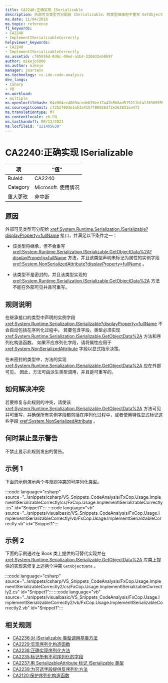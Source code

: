 ```yaml
---
title: CA2240:正确实现 ISerializable
description: 外部可见类型可分配给 ISerializable，而类型继承但不重写 GetObjectData，并且该类型声明未标记为 System.nonserializedattribute 特性的实例字段;或者，该类型不是密封的，并且该类型实现的 GetObjectData 方法不能在外部可见且不可重写。
ms.date: 11/04/2016
ms.topic: reference
f1_keywords:
- CA2240
- ImplementISerializableCorrectly
helpviewer_keywords:
- CA2240
- ImplementISerializableCorrectly
ms.assetid: cf05936d-0d6c-49ed-a1b4-220032e50b97
author: mikejo5000
ms.author: mikejo
manager: jmartens
ms.technology: vs-ide-code-analysis
dev_langs:
- CSharp
- VB
ms.workload:
- multiple
ms.openlocfilehash: 64e064ce4869acedeb76ee17a42b5b8ad515211bfa1f63099550752e6a4fcbb9
ms.sourcegitcommit: c72b2f603e1eb3a4157f00926df2e263831ea472
ms.translationtype: MT
ms.contentlocale: zh-CN
ms.lasthandoff: 08/12/2021
ms.locfileid: "121405638"
---
```

# <a name="ca2240-implement-iserializable-correctly"></a>CA2240:正确实现 ISerializable

|项|“值”|
|-|-|
|RuleId|CA2240|
|Category|Microsoft. 使用情况|
|重大更改|非中断|

## <a name="cause"></a>原因

外部可见类型可分配给 <xref:System.Runtime.Serialization.ISerializable?displayProperty=fullName> 接口，并满足以下条件之一：

- 该类型将继承，但不会重写 <xref:System.Runtime.Serialization.ISerializable.GetObjectData%2A?displayProperty=fullName> 方法，并且该类型声明未标记为属性的实例字段 <xref:System.NonSerializedAttribute?displayProperty=fullName> 。

- 该类型不是密封的，并且该类型实现的 <xref:System.Runtime.Serialization.ISerializable.GetObjectData%2A> 方法不能在外部可见并且可重写。

## <a name="rule-description"></a>规则说明
在继承接口的类型中声明的实例字段 <xref:System.Runtime.Serialization.ISerializable?displayProperty=fullName> 不会自动包括在序列化过程中。 若要包含字段，类型必须实现 <xref:System.Runtime.Serialization.ISerializable.GetObjectData%2A> 方法和序列化构造函数。 如果不应序列化字段，请将属性应用于 <xref:System.NonSerializedAttribute> 字段以显式指示决策。

在未密封的类型中，方法的实现 <xref:System.Runtime.Serialization.ISerializable.GetObjectData%2A> 应在外部可见。 因此，方法可由派生类型调用，并且是可重写的。

## <a name="how-to-fix-violations"></a>如何解决冲突
若要修复与此规则的冲突，请使该 <xref:System.Runtime.Serialization.ISerializable.GetObjectData%2A> 方法可见并可重写，并确保所有实例字段都包括在序列化过程中，或者使用特性显式标记这些字段 <xref:System.NonSerializedAttribute> 。

## <a name="when-to-suppress-warnings"></a>何时禁止显示警告
不禁止显示此规则发出的警告。

## <a name="example-1"></a>示例 1
下面的示例演示两个与规则冲突的可序列化类型。

:::code language="csharp" source="../snippets/csharp/VS_Snippets_CodeAnalysis/FxCop.Usage.ImplementISerializableCorrectly/cs/FxCop.Usage.ImplementISerializableCorrectly.cs" id="Snippet1":::
:::code language="vb" source="../snippets/visualbasic/VS_Snippets_CodeAnalysis/FxCop.Usage.ImplementISerializableCorrectly/vb/FxCop.Usage.ImplementISerializableCorrectly.vb" id="Snippet1":::

## <a name="example-2"></a>示例 2
下面的示例通过在 Book 类上提供的可替代实现并在 <xref:System.Runtime.Serialization.ISerializable.GetObjectData%2A> 库类上提供的实现来修复上述两个冲突 `GetObjectData` 。

:::code language="csharp" source="../snippets/csharp/VS_Snippets_CodeAnalysis/FxCop.Usage.ImplementISerializableCorrectly2/cs/FxCop.Usage.ImplementISerializableCorrectly2.cs" id="Snippet1":::
:::code language="vb" source="../snippets/visualbasic/VS_Snippets_CodeAnalysis/FxCop.Usage.ImplementISerializableCorrectly2/vb/FxCop.Usage.ImplementISerializableCorrectly2.vb" id="Snippet1":::


## <a name="related-rules"></a>相关规则

- [CA2236:对 ISerializable 类型调用基类方法](../code-quality/ca2236.md)
- [CA2229:实现序列化构造函数](/dotnet/fundamentals/code-analysis/quality-rules/ca2229)
- [CA2238:正确实现序列化方法](../code-quality/ca2238.md)
- [CA2235:标记所有不可序列化的字段](/dotnet/fundamentals/code-analysis/quality-rules/ca2235)
- [CA2237:用 SerializableAttribute 标记 ISerializable 类型](/dotnet/fundamentals/code-analysis/quality-rules/ca2237)
- [CA2239:为可选字段提供反序列化方法](../code-quality/ca2239.md)
- [CA2120:保护序列化构造函数](../code-quality/ca2120.md)
